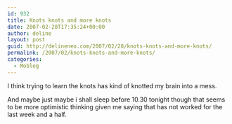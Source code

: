 ```yaml
---
id: 932
title: Knots knots and more knots
date: 2007-02-28T17:35:24+00:00
author: deline
layout: post
guid: http://delineneo.com/2007/02/28/knots-knots-and-more-knots/
permalink: /2007/02/knots-knots-and-more-knots/
categories:
  - Moblog
---
```

I think trying to learn the knots has kind of knotted my brain into a mess.

And maybe just maybe i shall sleep before 10.30 tonight though that seems to be more optimistic thinking given me saying that has not worked for the last week and a half.
